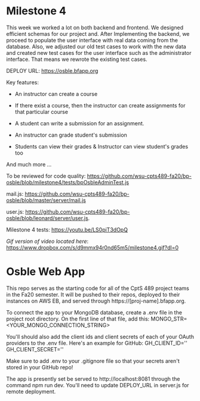 # Milestone 4

This week we worked a lot on both backend and frontend. We designed efficient schemas for our project
 and. After Implementing the backend, we proceed to populate the user interface with real data coming 
 from the database. Also, we adjusted our old test cases to work with the new data and created new test 
 cases for the user interface such as the administrator interface. That means we rewrote the existing test 
 cases.

DEPLOY URL: https://osble.bfapp.org

 Key features:

 * An instructor can create a course

 * If there exist a course, then the instructor can create assignments for that particular course 

 * A student can write a submission for an assignment.

 * An instructor can grade student's submission

 * Students can view their grades & Instructor can view student's grades too

 And much more ... 

To be reviewed for code quality:  https://github.com/wsu-cpts489-fa20/bp-osble/blob/milestone4/tests/bpOsbleAdminTest.js

mail.js: https://github.com/wsu-cpts489-fa20/bp-osble/blob/master/server/mail.js

user.js: https://github.com/wsu-cpts489-fa20/bp-osble/blob/leonard/server/user.js. 

Milestone 4 tests: https://youtu.be/LS0piT3dOpQ

*Gif version of video located here*: 
https://www.dropbox.com/s/d9mmx94r0nd65m5/milestone4.gif?dl=0


# Osble Web App

This repo serves as the starting code for all of the CptS 489 project teams in the
Fa20 semester. It will be pushed to their repos, deployed to their instances on
AWS EB, and served through https://[proj-name].bfapp.org.

To connect the app to your MongoDB database, create a .env file in the 
project root directory. On the first line of that file, add this:
MONGO_STR=<YOUR_MONGO_CONNECTION_STRING>

You'll should also add the client ids and client secrets of each of your 
OAuth providers to the .env file. Here's an example for GitHub:
GH_CLIENT_ID='<CLIENT ID INSIDE QUOTES>'
GH_CLIENT_SECRET='<CLIENT SECRET INSIDE QUOTES>'

Make sure to add .env to your .gitignore file so that your secrets aren't
stored in your GitHub repo!

The app is presently set be served to http://localhost:8081 through the command
npm run dev. You'll need to update DEPLOY_URL in server.js for remote deployment.

